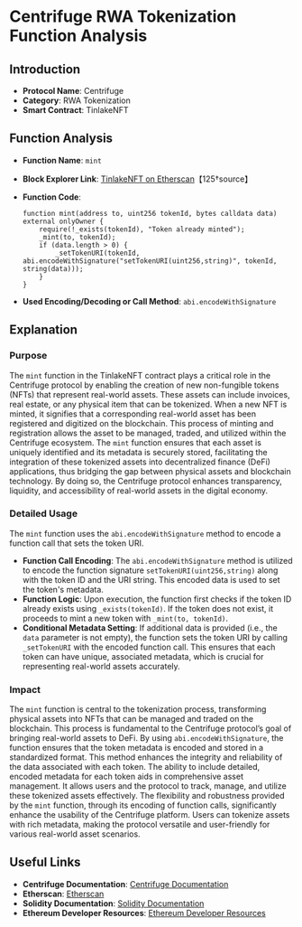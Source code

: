 # Centrifuge RWA Tokenization Function Analysis

## Introduction
- **Protocol Name**: Centrifuge
- **Category**: RWA Tokenization
- **Smart Contract**: TinlakeNFT

## Function Analysis
- **Function Name**: `mint`
- **Block Explorer Link**: [TinlakeNFT on Etherscan](https://etherscan.io/address/0xba8c3ea4772aaf1d4b1d03183a7ab3d896319a2b#code)【125†source】
- **Function Code**:
    ```solidity
    function mint(address to, uint256 tokenId, bytes calldata data) external onlyOwner {
        require(!_exists(tokenId), "Token already minted");
        _mint(to, tokenId);
        if (data.length > 0) {
            _setTokenURI(tokenId, abi.encodeWithSignature("setTokenURI(uint256,string)", tokenId, string(data)));
        }
    }
    ```

- **Used Encoding/Decoding or Call Method**: `abi.encodeWithSignature`

## Explanation

### Purpose
The `mint` function in the TinlakeNFT contract plays a critical role in the Centrifuge protocol by enabling the creation of new non-fungible tokens (NFTs) that represent real-world assets. These assets can include invoices, real estate, or any physical item that can be tokenized. When a new NFT is minted, it signifies that a corresponding real-world asset has been registered and digitized on the blockchain. This process of minting and registration allows the asset to be managed, traded, and utilized within the Centrifuge ecosystem. The `mint` function ensures that each asset is uniquely identified and its metadata is securely stored, facilitating the integration of these tokenized assets into decentralized finance (DeFi) applications, thus bridging the gap between physical assets and blockchain technology. By doing so, the Centrifuge protocol enhances transparency, liquidity, and accessibility of real-world assets in the digital economy.

### Detailed Usage
The `mint` function uses the `abi.encodeWithSignature` method to encode a function call that sets the token URI.

- **Function Call Encoding**: The `abi.encodeWithSignature` method is utilized to encode the function signature `setTokenURI(uint256,string)` along with the token ID and the URI string. This encoded data is used to set the token's metadata.
- **Function Logic**: Upon execution, the function first checks if the token ID already exists using `_exists(tokenId)`. If the token does not exist, it proceeds to mint a new token with `_mint(to, tokenId)`.
- **Conditional Metadata Setting**: If additional data is provided (i.e., the `data` parameter is not empty), the function sets the token URI by calling `_setTokenURI` with the encoded function call. This ensures that each token can have unique, associated metadata, which is crucial for representing real-world assets accurately.

### Impact
The `mint` function is central to the tokenization process, transforming physical assets into NFTs that can be managed and traded on the blockchain. This process is fundamental to the Centrifuge protocol’s goal of bringing real-world assets to DeFi. By using `abi.encodeWithSignature`, the function ensures that the token metadata is encoded and stored in a standardized format. This method enhances the integrity and reliability of the data associated with each token. The ability to include detailed, encoded metadata for each token aids in comprehensive asset management. It allows users and the protocol to track, manage, and utilize these tokenized assets effectively. The flexibility and robustness provided by the `mint` function, through its encoding of function calls, significantly enhance the usability of the Centrifuge platform. Users can tokenize assets with rich metadata, making the protocol versatile and user-friendly for various real-world asset scenarios.


## Useful Links
- **Centrifuge Documentation**: [Centrifuge Documentation](https://docs.centrifuge.io)
- **Etherscan**: [Etherscan](https://etherscan.io)
- **Solidity Documentation**: [Solidity Documentation](https://docs.soliditylang.org/en/v0.8.6/)
- **Ethereum Developer Resources**: [Ethereum Developer Resources](https://ethereum.org/en/developers/)
